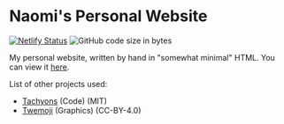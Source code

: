 # Naomi's Personal Website
[![Netlify Status](https://api.netlify.com/api/v1/badges/9ad1b03e-6e97-44de-92be-919d025aeeab/deploy-status)](https://app.netlify.com/sites/idau/deploys) ![GitHub code size in bytes](https://img.shields.io/github/languages/code-size/60mph/site?style=plastic)  

My personal website, written by hand in "somewhat minimal" HTML. You can view it [here](https://nao.id.au/).  

List of other projects used:  
- [Tachyons](https://github.com/tachyons-css/tachyons/) (Code) (MIT)
- [Twemoji](https://github.com/twitter/twemoji) (Graphics) (CC-BY-4.0)
